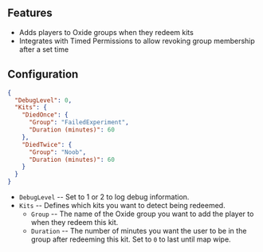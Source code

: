 ## Features

- Adds players to Oxide groups when they redeem kits
- Integrates with Timed Permissions to allow revoking group membership after a set time

## Configuration

```json
{
  "DebugLevel": 0,
  "Kits": {
    "DiedOnce": {
      "Group": "FailedExperiment",
      "Duration (minutes)": 60
    },
    "DiedTwice": {
      "Group": "Noob",
      "Duration (minutes)": 60
    }
  }
}
```

- `DebugLevel` -- Set to 1 or 2 to log debug information.
- `Kits` -- Defines which kits you want to detect being redeemed.
  - `Group` -- The name of the Oxide group you want to add the player to when they redeem this kit.
  - `Duration` -- The number of minutes you want the user to be in the group after redeeming this kit. Set to `0` to last until map wipe.
